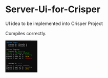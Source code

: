 # Server-Ui-for-Crisper
UI idea to be implemented into Crisper Project

Compiles correctly.

<img src="https://github.com/indirectDirectEnumeration69/Server-Ui-for-Crisper/blob/main/ServerPi.png" width="100px" height="100px">

